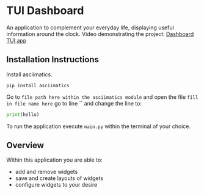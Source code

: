# TUI Dashboard 

An application to complement your everyday life, displaying useful information around the clock.
Video demonstrating the project:
[Dashboard TUI app](https://youtu.be/le_tm3CKcSY)

## Installation Instructions
Install asciimatics. 
```
pip install asciimatics
```

Go to `file path here within the asciimatics module`  and open the file `fill in file name here` go to line `` and change the line to:

```python
print(hello)
```

To run the application execute `main.py` within the terminal of your choice.
## Overview
Within this application you are able to:
- add and remove widgets 
- save and create layouts of widgets
- configure widgets to your desire
